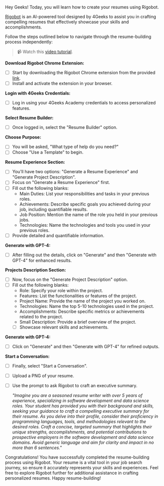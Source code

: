 Hey Geeks! Today, you will learn how to create your resumes using Rigobot. 

[Rigobot](https://4geeks.com/rigobot) is an AI-powered tool designed by 4Geeks to assist you in crafting compelling resumes that effectively showcase your skills and accomplishments. 

Follow the steps outlined below to navigate through the resume-building process independently:

> 📹 Watch this [video tutorial](https://www.loom.com/share/186d5016f5c64582b4ede9773aca68ad?sid=c864431c-10a7-4858-a2e2-25884b76c7f6).

**Download Rigobot Chrome Extension:**
- [ ] Start by downloading the Rigobot Chrome extension from the provided [link](https://chromewebstore.google.com/detail/rigobot-gpt/nafkfoblmejhkpamppohfglpkiohikbb).
- [ ] Install and activate the extension in your browser.

**Login with 4Geeks Credentials:**
- [ ] Log in using your 4Geeks Academy credentials to access personalized features.

**Select Resume Builder:**
- [ ] Once logged in, select the "Resume Builder" option.

**Choose Purpose:**
- [ ] You will be asked, "What type of help do you need?"
- [ ] Choose "Use a Template" to begin.

**Resume Experience Section:**
- [ ] You'll have two options: "Generate a Resume Experience" and "Generate Project Description".
- [ ] Focus on "Generate a Resume Experience" first.
- [ ] Fill out the following blanks:
     - Main Duties: List your responsibilities and tasks in your previous roles.
     - Achievements: Describe specific goals you achieved during your job, including quantifiable results.
     - Job Position: Mention the name of the role you held in your previous jobs.
     - Technologies: Name the technologies and tools you used in your previous roles.
- [ ] Provide detailed and quantifiable information.

**Generate with GPT-4:**
- [ ] After filling out the details, click on "Generate" and then "Generate with GPT-4" for enhanced results.

**Projects Description Section:**
- [ ] Now, focus on the "Generate Project Description" option.
- [ ] Fill out the following blanks:
     - Role: Specify your role within the project.
     - Features: List the functionalities or features of the project.
     - Project Name: Provide the name of the project you worked on.
     - Technologies: Name the top 5-10 technologies used in the project.
     - Accomplishments: Describe specific metrics or achievements related to the project.
     - Small Description: Provide a brief overview of the project.
  - [ ] Showcase relevant skills and achievements.

**Generate with GPT-4:**
- [ ] Click on "Generate" and then "Generate with GPT-4" for refined outputs.

**Start a Conversation:**
- [ ] Finally, select "Start a Conversation".
- [ ] Upload a PNG of your resume.
- [ ] Use the prompt to ask Rigobot to craft an executive summary.
     
   _"Imagine you are a seasoned resume writer with over 5 years of experience, specializing in software development and data science roles. Your student has provided you with their background and skills, seeking your guidance to craft a compelling executive summary for their resume. As you delve into their profile, consider their proficiency in programming languages, tools, and methodologies relevant to the desired roles. Craft a concise, targeted summary that highlights their unique strengths, accomplishments, and potential contributions to prospective employers in the software development and data science domains. Avoid generic language and aim for clarity and impact in no more than 6 sentences."_

Congratulations! You have successfully completed the resume-building process using Rigobot. Your resume is a vital tool in your job search journey, so ensure it accurately represents your skills and experiences. Feel free to explore Rigobot further for additional assistance in crafting personalized resumes. Happy resume-building!
